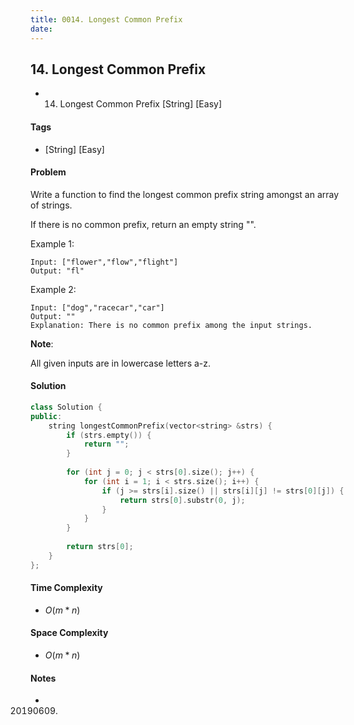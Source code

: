 ```yaml
---
title: 0014. Longest Common Prefix
date: 
---
```


## 14. Longest Common Prefix
- 14. Longest Common Prefix [String] [Easy]

#### Tags
- [String] [Easy]

#### Problem
Write a function to find the longest common prefix string amongst an array of strings.

If there is no common prefix, return an empty string "".

Example 1:

    Input: ["flower","flow","flight"]
    Output: "fl"

Example 2:

    Input: ["dog","racecar","car"]
    Output: ""
    Explanation: There is no common prefix among the input strings.

**Note**:

All given inputs are in lowercase letters a-z.

#### Solution
``` C++
class Solution {
public:
    string longestCommonPrefix(vector<string> &strs) {
        if (strs.empty()) {
            return "";
        }
        
        for (int j = 0; j < strs[0].size(); j++) {
            for (int i = 1; i < strs.size(); i++) {
                if (j >= strs[i].size() || strs[i][j] != strs[0][j]) {
                    return strs[0].substr(0, j);
                }
            }
        }
        
        return strs[0];
    }
};
```

#### Time Complexity
- $O(m*n)$

#### Space Complexity
- $O(m*n)$

#### Notes
- 20190609.
